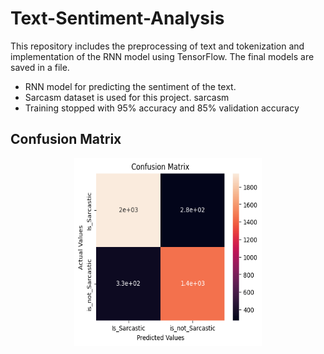 # Text-Sentiment-Analysis
This repository includes the preprocessing of text and tokenization and implementation of the RNN model using TensorFlow. The final models are saved in a file.

- RNN model for predicting the sentiment of the text.
- Sarcasm dataset is used for this project. sarcasm
- Training stopped with 95% accuracy and 85% validation accuracy

## Confusion Matrix
 <div align="center">
  <a href="https://github.com/SabihShah/Text-Sentiment-Analysis">
    <img src="Confusion Matrix.png" width="300" height="300">
  </a>
</div>
